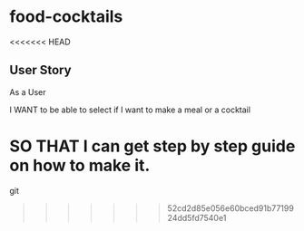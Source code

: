 # food-cocktails
<<<<<<< HEAD

## User Story

As a User

I WANT to be able to select if I want to make a meal or a cocktail

SO THAT I can get step by step guide on how to make it.
=======
git 
>>>>>>> 52cd2d85e056e60bced91b7719924dd5fd7540e1

